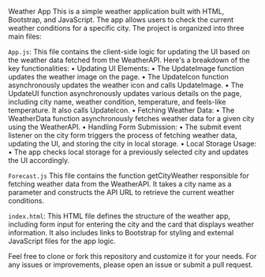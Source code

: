 Weather App
This is a simple weather application built with HTML, Bootstrap, and JavaScript. The app allows users to check the current weather conditions for a specific city. The project is organized into three main files:

`App.js`:
This file contains the client-side logic for updating the UI based on the weather data fetched from the WeatherAPI. Here's a breakdown of the key functionalities:
•	Updating UI Elements:
•	The UpdateImage function updates the weather image on the page.
•	The UpdateIcon function asynchronously updates the weather icon and calls        UpdateImage.
•	The UpdateUI function asynchronously updates various details on the page, including city name, weather condition, temperature, and feels-like temperature. It also calls UpdateIcon.
•	Fetching Weather Data:
•	The WeatherData function asynchronously fetches weather data for a given city using the WeatherAPI.
•	Handling Form Submission:
•	The submit event listener on the city form triggers the process of fetching weather data, updating the UI, and storing the city in local storage.
•	Local Storage Usage:
•	The app checks local storage for a previously selected city and updates the UI accordingly.

`Forecast.js`
This file contains the function getCityWeather responsible for fetching weather data from the WeatherAPI. It takes a city name as a parameter and constructs the API URL to retrieve the current weather conditions.

`index.html`:
This HTML file defines the structure of the weather app, including form input for entering the city and the card that displays weather information. It also includes links to Bootstrap for styling and external JavaScript files for the app logic.


Feel free to clone or fork this repository and customize it for your needs. For any issues or improvements, please open an issue or submit a pull request.

